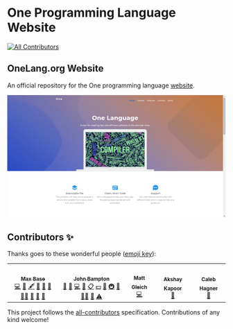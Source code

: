 # One Programming Language Website

<!-- ALL-CONTRIBUTORS-BADGE:START - Do not remove or modify this section -->
[![All Contributors](https://img.shields.io/badge/all_contributors-5-orange.svg?style=flat-square)](#contributors-)
<!-- ALL-CONTRIBUTORS-BADGE:END -->

## OneLang.org Website

An official repository for the One programming language [website](http://onelang.org/).

![One Programming Language Website](ui-screenshots/screenshot2.png)

## Contributors ✨

Thanks goes to these wonderful people ([emoji key](https://allcontributors.org/docs/en/emoji-key)):

<!-- ALL-CONTRIBUTORS-LIST:START - Do not remove or modify this section -->
<!-- prettier-ignore-start -->
<!-- markdownlint-disable -->
<table>
  <tr>
    <td align="center"><a href="https://maxbase.org/"><img src="https://avatars.githubusercontent.com/u/2658040?v=4?s=100" width="100px;" alt=""/><br /><sub><b>Max Base</b></sub></a><br /><a href="https://github.com/One-Language/Website/commits?author=BaseMax" title="Code">💻</a> <a href="#business-BaseMax" title="Business development">💼</a> <a href="#content-BaseMax" title="Content">🖋</a> <a href="https://github.com/One-Language/Website/commits?author=BaseMax" title="Documentation">📖</a> <a href="#ideas-BaseMax" title="Ideas, Planning, & Feedback">🤔</a> <a href="#maintenance-BaseMax" title="Maintenance">🚧</a> <a href="#mentoring-BaseMax" title="Mentoring">🧑‍🏫</a> <a href="#projectManagement-BaseMax" title="Project Management">📆</a> <a href="#question-BaseMax" title="Answering Questions">💬</a> <a href="https://github.com/One-Language/Website/pulls?q=is%3Apr+reviewed-by%3ABaseMax" title="Reviewed Pull Requests">👀</a></td>
    <td align="center"><a href="https://github.com/jbampton"><img src="https://avatars.githubusercontent.com/u/418747?v=4?s=100" width="100px;" alt=""/><br /><sub><b>John Bampton</b></sub></a><br /><a href="#projectManagement-jbampton" title="Project Management">📆</a> <a href="#business-jbampton" title="Business development">💼</a> <a href="https://github.com/One-Language/Website/commits?author=jbampton" title="Code">💻</a> <a href="https://github.com/One-Language/Website/commits?author=jbampton" title="Documentation">📖</a> <a href="#eventOrganizing-jbampton" title="Event Organizing">📋</a> <a href="#financial-jbampton" title="Financial">💵</a> <a href="#ideas-jbampton" title="Ideas, Planning, & Feedback">🤔</a> <a href="#infra-jbampton" title="Infrastructure (Hosting, Build-Tools, etc)">🚇</a> <a href="#maintenance-jbampton" title="Maintenance">🚧</a> <a href="#mentoring-jbampton" title="Mentoring">🧑‍🏫</a> <a href="https://github.com/One-Language/Website/pulls?q=is%3Apr+reviewed-by%3Ajbampton" title="Reviewed Pull Requests">👀</a> <a href="https://github.com/One-Language/Website/commits?author=jbampton" title="Tests">⚠️</a></td>
    <td align="center"><a href="https://mattglei.ch"><img src="https://avatars.githubusercontent.com/u/43759105?v=4?s=100" width="100px;" alt=""/><br /><sub><b>Matt Gleich</b></sub></a><br /><a href="https://github.com/One-Language/Website/commits?author=gleich" title="Code">💻</a></td>
    <td align="center"><a href="https://github.com/tHe-AK"><img src="https://avatars.githubusercontent.com/u/19654243?v=4?s=100" width="100px;" alt=""/><br /><sub><b>Akshay Kapoor</b></sub></a><br /><a href="https://github.com/One-Language/Website/commits?author=tHe-AK" title="Documentation">📖</a></td>
    <td align="center"><a href="https://github.com/Cal-Hagner"><img src="https://avatars.githubusercontent.com/u/44558033?v=4?s=100" width="100px;" alt=""/><br /><sub><b>Caleb Hagner</b></sub></a><br /><a href="https://github.com/One-Language/Website/commits?author=Cal-Hagner" title="Documentation">📖</a></td>
  </tr>
</table>

<!-- markdownlint-restore -->
<!-- prettier-ignore-end -->

<!-- ALL-CONTRIBUTORS-LIST:END -->

This project follows the [all-contributors](https://github.com/all-contributors/all-contributors) specification. Contributions of any kind welcome!
